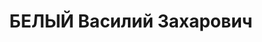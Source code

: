 ---
title: БЕЛЫЙ Василий Захарович
description: '1896 р. н., с. Бе-рилiвка Городнянського р-ну, українець, освiта початкова.
  Виключений з КП(б)У у зв''язку з арештом. Проживав у смт Олишiвка Чернiгiвського
  р-ну, старший юрист-контролер.

  Заарештований 19.09.1937 р. За вироком ВК ВС СРСР вiд 22.12.1937 р. за ст.ст. 54-7,
  54-8, 54-11 КК УР СР застосована ВМП. Розстрiляний 23.12.1937 р. у м. Київ.

  Реабiлiтований 12.11.1959 р.'
---